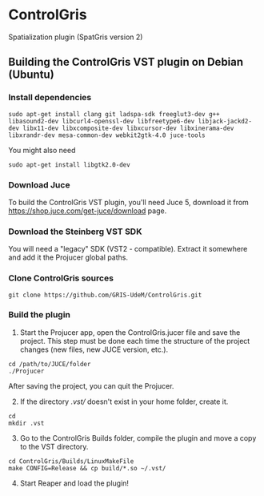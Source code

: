 # ControlGris
Spatialization plugin (SpatGris version 2)

## Building the ControlGris VST plugin on Debian (Ubuntu)

### Install dependencies

```
sudo apt-get install clang git ladspa-sdk freeglut3-dev g++ libasound2-dev libcurl4-openssl-dev libfreetype6-dev libjack-jackd2-dev libx11-dev libxcomposite-dev libxcursor-dev libxinerama-dev libxrandr-dev mesa-common-dev webkit2gtk-4.0 juce-tools
```

You might also need

```
sudo apt-get install libgtk2.0-dev
```

### Download Juce

To build the ControlGris VST plugin, you'll need Juce 5, download it from https://shop.juce.com/get-juce/download page.

### Download the Steinberg VST SDK

You will need a "legacy" SDK (VST2 - compatible). Extract it somewhere and add it the Projucer global paths.

### Clone ControlGris sources

```
git clone https://github.com/GRIS-UdeM/ControlGris.git
```

### Build the plugin

1. Start the Projucer app, open the ControlGris.jucer file and save the project. This step must be done each time the structure of the project changes (new files, new JUCE version, etc.).

```
cd /path/to/JUCE/folder
./Projucer
```

After saving the project, you can quit the Projucer.

2. If the directory *.vst/* doesn't exist in your home folder, create it.

```
cd
mkdir .vst
```

3. Go to the ControlGris Builds folder, compile the plugin and move a copy to the VST directory.

```
cd ControlGris/Builds/LinuxMakeFile
make CONFIG=Release && cp build/*.so ~/.vst/
```

4. Start Reaper and load the plugin!
